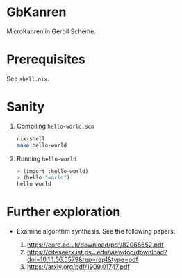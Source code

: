 # GbKanren

MicroKanren in Gerbil Scheme.

# Prerequisites

See `shell.nix`.

# Sanity

1. Compiling `hello-world.scm`

    ``` sh
    nix-shell
    make hello-world
    ```

1. Running `hello-world`

    ``` scm
    > (import :hello-world)
    > (hello "world")
    hello world
    ```

# Further exploration

- Examine algorithm synthesis. See the following papers:

  1. https://core.ac.uk/download/pdf/82068652.pdf
  1. https://citeseerx.ist.psu.edu/viewdoc/download?doi=10.1.1.56.5579&rep=rep1&type=pdf
  1. https://arxiv.org/pdf/1909.01747.pdf
